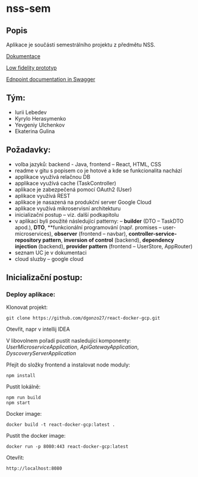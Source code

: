 # nss-sem
## Popis
Aplikace je součásti semestrálního projektu z předmětu NSS. 

[Dokumentace]()

[Low fidelity prototyp]()

[Ednpoint documentation in Swagger]()
## Tým:
- Iurii Lebedev
- Kyrylo Herasymenko
- Yevgeniy Ulchenkov
- Ekaterina Gulina

## Požadavky:

- volba jazyků: backend - Java, frontend – React, HTML, CSS
- readme v gitu s popisem co je hotové a kde se funkcionalita nachází
- applikace využívá relačnou DB
- applikace využívá cache (TaskController)
- aplikace je zabezpečená pomocí OAuth2 (User)
- aplikace využívá REST
- aplikace je nasazená na produkční server Google Cloud
- aplikace využívá mikroservisní architekturu
- inicializační postup – viz. další podkapitolu
- v aplikaci byli použité následující patterny: – **builder** (DTO – TaskDTO apod.), **DTO**, **funkcionální programování (např. promises – user-microservices), **observer** (frontend – navbar), **controller-service-repository pattern**, **inversion of control** (backend), **dependency injection** (backend), **provider pattern** (frontend – UserStore, AppRouter)
- seznam UC je v dokumentaci
- cloud sluzby – google cloud


## Inicializační postup:

### Deploy aplikace:
Klonovat projekt:

    git clone https://github.com/dgonzo27/react-docker-gcp.git
    
Otevřit, napr v intellij IDEA

V libovolnem pořadí pustit nasledující komponenty: *UserMicroserviceApplication*, *ApiGatewayApplication*, *DyscoveryServerApplication*


Přejít do složky frontend a instalovat node moduly:

    npm install
    
Pustit lokálně:

    npm run build
    npm start
    
Docker image:

    docker build -t react-docker-gcp:latest .
    
Pustit the docker image:

    docker run -p 8080:443 react-docker-gcp:latest
    
Otevřit:

    http://localhost:8080
